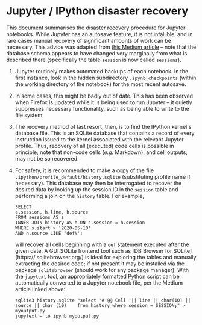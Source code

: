 # Jupyter / IPython disaster recovery

This document summarises the disaster recovery procedure for Jupyter notebooks. While Jupyter has an autosave feature, it is not infallible, and in rare cases manual recovery of significant amounts of work can be necessary. This advice was adapted from [this Medium article](https://medium.com/flatiron-engineering/recovering-from-a-jupyter-disaster-27401677aeeb) &ndash; note that the database schema appears to have changed very marginally from what is described there (specifically the table ```session``` is now called ```sessions```).

1. Jupyter routinely makes automated backups of each notebook. In the first instance, look in the hidden subdirectory ```.ipynb_checkpoints``` (within the working directory of the notebook) for the most recent autosave.
2. In some cases, this might be badly out of date. This has been observed when Firefox is updated while it is being used to run Jupyter &ndash; it quietly suppresses necessary functionality, such as being able to write to the file system.
3. The recovery method of last resort, then, is to find the IPython kernel's database file. This is an SQLite database that contains a record of every instruction issued to the kernel associated with the relevant Jupyter profile. Thus, recovery of all (executed) code cells is possible in principle; note that non-code cells (*e.g.* Markdown), and cell outputs, may not be so recovered.
4. For safety, it is recommended to make a copy of the file ```.ipython/profile_default/history.sqlite``` (substituting profile name if necessary). This database may then be interrogated to recover the desired data by looking up the session ID in the ```session``` table and performing a join on the ```history``` table. For example,

    ```{sql}
    SELECT
    s.session, h.line, h.source
    FROM sessions AS s
    INNER JOIN history AS h ON s.session = h.session
    WHERE s.start > '2020-05-10'
    AND h.source LIKE 'def%';
    ```

    will recover all cells beginning with a ```def``` statement executed after the given  date. A GUI SQLite frontend tool such as [DB Browser for SQLite](https:// sqlitebrowser.org/) is ideal for exploring the tables and manually extracting the  desired code; if not present it may be installed via the package ```sqlitebrowser```  (should work for any package manager). With the ```jupytext``` tool, an  appropriately formatted Python script can be automatically converted to a Jupyter  notebook file, per the Medium article linked above:

    ```{bash}
    sqlite3 history.sqlite "select '# @@ Cell '|| line || char(10) || source || char (10)    from history where session = SESSION;" > myoutput.py
    jupytext — to ipynb myoutput.py
```